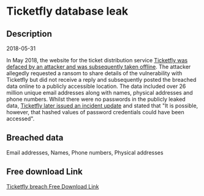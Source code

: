 # Ticketfly database leak

## Description

2018-05-31

In May 2018, the website for the ticket distribution service <a href="https://motherboard.vice.com/en_us/article/mbk3nx/ticketfly-website-database-hacked-data-breach" target="_blank" rel="noopener">Ticketfly was defaced by an attacker and was subsequently taken offline</a>. The attacker allegedly requested a ransom to share details of the vulnerability with Ticketfly but did not receive a reply and subsequently posted the breached data online to a publicly accessible location. The data included over 26 million unique email addresses along with names, physical addresses and phone numbers. Whilst there were no passwords in the publicly leaked data, <a href="https://support.ticketfly.com/customer/en/portal/articles/2941983-ticketfly-cyber-incident-update" target="_blank" rel="noopener">Ticketfly later issued an incident update</a> and stated that &quot;It is possible, however, that hashed values of password credentials could have been accessed&quot;.

## Breached data

Email addresses, Names, Phone numbers, Physical addresses

## Free download Link

[Ticketfly breach Free Download Link](https://link-to.net/1229997/250.023815195735/dynamic/?r=aHR0cHM6Ly93d3cubWVkaWFmaXJlLmNvbS92aWV3L2hSOVB5M3RJOHJCSzVkYi90aWNrZXRmbHkuY29tL2ZpbGU=)